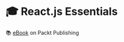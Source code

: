 # :mortar_board: React.js Essentials

:books: [eBook][ebook] on Packt Publishing

[ebook]: https://www.packtpub.com/web-development/reactjs-essentials
